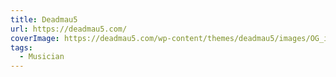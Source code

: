 ```yaml
---
title: Deadmau5
url: https://deadmau5.com/
coverImage: https://deadmau5.com/wp-content/themes/deadmau5/images/OG_image.jpg
tags:
  - Musician
---
```

